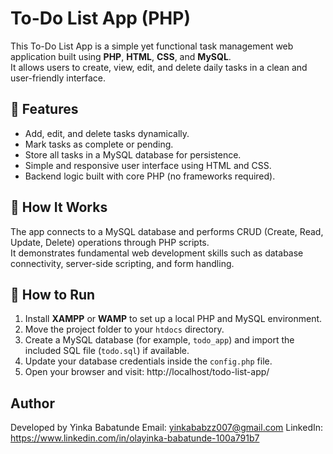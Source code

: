 # To-Do List App (PHP)

This To-Do List App is a simple yet functional task management web application built using **PHP**, **HTML**, **CSS**, and **MySQL**.  
It allows users to create, view, edit, and delete daily tasks in a clean and user-friendly interface.

## 🎯 Features
- Add, edit, and delete tasks dynamically.
- Mark tasks as complete or pending.
- Store all tasks in a MySQL database for persistence.
- Simple and responsive user interface using HTML and CSS.
- Backend logic built with core PHP (no frameworks required).

## 🧠 How It Works
The app connects to a MySQL database and performs CRUD (Create, Read, Update, Delete) operations through PHP scripts.  
It demonstrates fundamental web development skills such as database connectivity, server-side scripting, and form handling.

## 🚀 How to Run
1. Install **XAMPP** or **WAMP** to set up a local PHP and MySQL environment.
2. Move the project folder to your `htdocs` directory.
3. Create a MySQL database (for example, `todo_app`) and import the included SQL file (`todo.sql`) if available.
4. Update your database credentials inside the `config.php` file.
5. Open your browser and visit:
http://localhost/todo-list-app/

## Author
Developed by Yinka Babatunde 
Email: yinkababzz007@gmail.com
LinkedIn: https://www.linkedin.com/in/olayinka-babatunde-100a791b7
